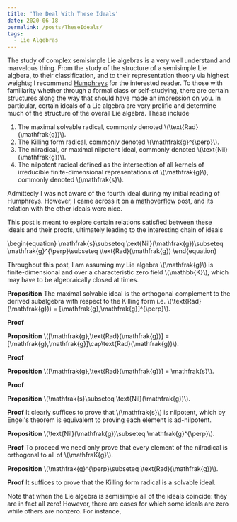 ```yaml
---
title: 'The Deal With These Ideals'
date: 2020-06-18
permalink: /posts/TheseIdeals/
tags:
  - Lie Algebras
---
```


The study of complex semisimple Lie algebras is a very well understand and marvelous thing. From the study of the structure of a semisimple Lie algbera, to their classification, and to their representation theory via highest weights; I recommend [Humphreys](https://www.springer.com/gp/book/9780387900537) for the interested reader. To those with familiarity whether through a formal class or self-studying, there are certain structures along the way that should have made an impression on you. In particular, certain ideals of a Lie algebra are very prolific and determine much of the structure of the overall Lie algebra. These include

1. The maximal solvable radical, commonly denoted \\(\text{Rad}(\mathfrak{g})\\).
2. The Killing form radical, commonly denoted \\(\mathfrak{g}^{\perp}\\).
3. The nilradical, or maximal nilpotent ideal, commonly denoted \\(\text{Nil}(\mathfrak{g})\\).
4. The nilpotent radical defined as the intersection of all kernels of irreducible finite-dimensional representations of \\(\mathfrak{g}\\), commonly denoted \\(\mathfrak{s}\\).

Admittedly I was not aware of the fourth ideal during my initial reading of Humphreys. However, I came across it on a [mathoverflow](https://mathoverflow.net/questions/149391/on-radicals-of-a-lie-algebra) post, and its relation with the other ideals were nice.

This post is meant to explore certain relations satisfied between these ideals and their proofs, ultimately leading to the interesting chain of ideals

\begin{equation}
   \mathfrak{s}\subseteq \text{Nil}(\mathfrak{g})\subseteq \mathfrak{g}^{\perp}\subseteq \text{Rad}(\mathfrak{g})
\end{equation}

Throughout this post, I am assuming my Lie algebra \\(\mathfrak{g}\\) is finite-dimensional and over a characteristic zero field \\(\mathbb{K}\\), which may have to be algebraically closed at times.

**Proposition** The maximal solvable ideal is the orthogonal complement to the derived subalgebra with respect to the Killing form i.e. \\(\text{Rad}(\mathfrak{g})) = \[\mathfrak{g},\mathfrak{g}\]^{\perp}\\).

**Proof**




**Proposition** \\(\[\mathfrak{g},\text{Rad}(\mathfrak{g})\] = \[\mathfrak{g},\mathfrak{g}\]\cap\text{Rad}(\mathfrak{g})\\).

**Proof**




**Proposition** \\(\[\mathfrak{g},\text{Rad}(\mathfrak{g})\] = \mathfrak{s}\\).

**Proof**




**Proposition** \\(\mathfrak{s}\subseteq \text{Nil}(\mathfrak{g})\\).

**Proof**
It clearly suffices to prove that \\(\mathfrak{s}\\) is nilpotent, which by Engel's theorem is equivalent to proving each element is ad-nilpotent.



**Proposition** \\(\text{Nil}(\mathfrak{g})\subseteq \mathfrak{g}^{\perp}\\).

**Proof**
To proceed we need only prove that every element of the nilradical is orthogonal to all of \\(\mathfraK{g}\\).



**Proposition** \\(\mathfrak{g}^{\perp}\subseteq \text{Rad}(\mathfrak{g})\\).

**Proof**
It suffices to prove that the Killing form radical is a solvable ideal.


Note that when the Lie algebra is semisimple all of the ideals coincide: they are in fact all zero! However, there are cases for which some ideals are zero while others are nonzero. For instance, 
